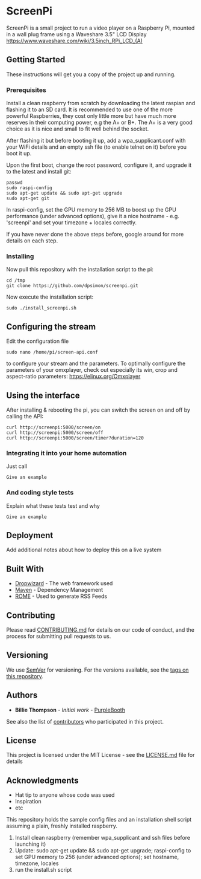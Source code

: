 # ScreenPi

ScreenPi is a small project to run a video player on a Raspberry Pi, mounted in a wall plug frame using a Waveshare 3.5" LCD Display https://www.waveshare.com/wiki/3.5inch_RPi_LCD_(A)

## Getting Started

These instructions will get you a copy of the project up and running.

### Prerequisites

Install a clean raspberry from scratch by downloading the latest raspian and flashing it to an SD card. It is recommended to use one of the more powerful Raspberries, they cost only little more but have much more reserves in their computing power, e.g the A+ or B+.
The A+ is a very good choice as it is nice and small to fit well behind the socket.

After flashing it but before booting it up, add a wpa_supplicant.conf with your WiFi details and an empty ssh file (to enable telnet on it) before you boot it up.

Upon the first boot, change the root password,  configure it, and upgrade it to the latest and install git:
```
passwd
sudo raspi-config
sudo apt-get update && sudo apt-get upgrade
sudo apt-get git
```
In raspi-config, set the GPU memory to 256 MB to boost up the GPU performance (under advanced options), give it a nice hostname - e.g. 'screenpi' and set your timezone + locales correctly.

If you have never done the above steps before, google around for more details on each step.

### Installing

Now pull this repository with the installation script to the pi:
```
cd /tmp
git clone https://github.com/dpsimon/screenpi.git
```
Now execute the installation script:

```
sudo ./install_screenpi.sh
```
## Configuring the stream

Edit the configuration file 
```
sudo nano /home/pi/screen-api.conf
```
to configure your stream and the parameters. To optimally configure the parameters of your omxplayer, check out especially its win, crop and aspect-ratio parameters: https://elinux.org/Omxplayer

## Using the interface

After installing & rebooting the pi, you can switch the screen on and off by calling the API:
```
curl http://screenpi:5000/screen/on
curl http://screenpi:5000/screen/off
curl http://screenpi:5000/screen/timer?duration=120
```

### Integrating it into your home automation

Just call 

```
Give an example
```

### And coding style tests

Explain what these tests test and why

```
Give an example
```

## Deployment

Add additional notes about how to deploy this on a live system

## Built With

* [Dropwizard](http://www.dropwizard.io/1.0.2/docs/) - The web framework used
* [Maven](https://maven.apache.org/) - Dependency Management
* [ROME](https://rometools.github.io/rome/) - Used to generate RSS Feeds

## Contributing

Please read [CONTRIBUTING.md](https://gist.github.com/PurpleBooth/b24679402957c63ec426) for details on our code of conduct, and the process for submitting pull requests to us.

## Versioning

We use [SemVer](http://semver.org/) for versioning. For the versions available, see the [tags on this repository](https://github.com/your/project/tags). 

## Authors

* **Billie Thompson** - *Initial work* - [PurpleBooth](https://github.com/PurpleBooth)

See also the list of [contributors](https://github.com/your/project/contributors) who participated in this project.

## License

This project is licensed under the MIT License - see the [LICENSE.md](LICENSE.md) file for details

## Acknowledgments

* Hat tip to anyone whose code was used
* Inspiration
* etc


This repository holds the sample config files and an installation shell script assuming a plain, freshly installed raspberry.

1) Install clean raspberry (remember wpa_supplicant and ssh files before launching it)
2) Update: sudo apt-get update && sudo apt-get upgrade; raspi-config to set GPU memory to 256 (under advanced options); set hostname, timezone, locales
3) run the install.sh script
